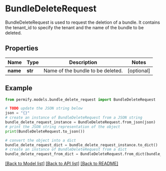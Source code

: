 # BundleDeleteRequest

BundleDeleteRequest is used to request the deletion of a bundle. It contains the tenant_id to specify the tenant and the name of the bundle to be deleted.

## Properties

Name | Type | Description | Notes
------------ | ------------- | ------------- | -------------
**name** | **str** | Name of the bundle to be deleted. | [optional] 

## Example

```python
from permify.models.bundle_delete_request import BundleDeleteRequest

# TODO update the JSON string below
json = "{}"
# create an instance of BundleDeleteRequest from a JSON string
bundle_delete_request_instance = BundleDeleteRequest.from_json(json)
# print the JSON string representation of the object
print(BundleDeleteRequest.to_json())

# convert the object into a dict
bundle_delete_request_dict = bundle_delete_request_instance.to_dict()
# create an instance of BundleDeleteRequest from a dict
bundle_delete_request_from_dict = BundleDeleteRequest.from_dict(bundle_delete_request_dict)
```
[[Back to Model list]](../README.md#documentation-for-models) [[Back to API list]](../README.md#documentation-for-api-endpoints) [[Back to README]](../README.md)


